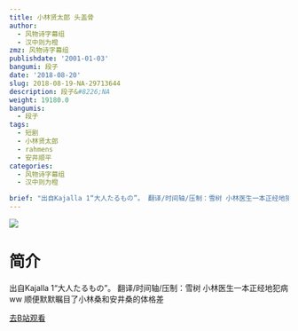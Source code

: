 ```yaml
---
title: 小林贤太郎 头盖骨
author:
  - 风物诗字幕组
  - 汉中则为橙
zmz: 风物诗字幕组
publishdate: '2001-01-03'
bangumi: 段子
date: '2018-08-20'
slug: 2018-08-19-NA-29713644
description: 段子&#8226;NA
weight: 19180.0
bangumis:
  - 段子
tags:
  - 短剧
  - 小林贤太郎
  - rahmens
  - 安井顺平
categories:
  - 风物诗字幕组
  - 汉中则为橙

brief: "出自Kajalla 1“大人たるもの”。 翻译/时间轴/压制：雪树 小林医生一本正经地犯病ww 顺便默默瞩目了小林桑和安井桑的体格差"
---
```

![](https://i.imgur.com/jq6LhNK.jpg)
# 简介  
出自Kajalla 1“大人たるもの”。
翻译/时间轴/压制：雪树
小林医生一本正经地犯病ww 顺便默默瞩目了小林桑和安井桑的体格差  

[去B站观看](https://www.bilibili.com/video/av29713644/)
 
